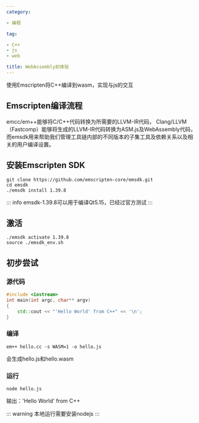 ```yaml
---
category:

- 编程

tag:

- C++
- js
- web

title: WebAssembly初体验
---
```

使用Emscripten将C++编译到wasm，实现与js的交互
<!-- more -->

## Emscripten编译流程

emcc/em++能够将C/C++代码转换为所需要的LLVM-IR代码，
Clang/LLVM（Fastcomp）能够将生成的LLVM-IR代码转换为ASM.js及WebAssembly代码，
而emsdk用来帮助我们管理工具链内部的不同版本的子集工具及依赖关系以及相关的用户编译设置。

## 安装Emscripten SDK

```shell
git clone https://github.com/emscripten-core/emsdk.git
cd emsdk
./emsdk install 1.39.8
```

::: info
emsdk-1.39.8可以用于编译Qt5.15，已经过官方测试
:::

## 激活

```shell
./emsdk activate 1.39.8
source ./emsdk_env.sh
```

## 初步尝试

### 源代码

```cpp
#include <iostream>
int main(int argc, char** argv)
{
    std::cout << "'Hello World' from C++" << '\n';
}
```

### 编译

```shell
em++ hello.cc -s WASM=1 -o hello.js
```

会生成hello.js和hello.wasm

### 运行

```shell
node hello.js
```

输出：'Hello World' from C++

::: warning
本地运行需要安装nodejs
:::